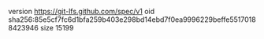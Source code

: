 version https://git-lfs.github.com/spec/v1
oid sha256:85e5cf7fc6d1bfa259b403e298bd14ebd7f0ea9996229beffe55170188423946
size 15199
